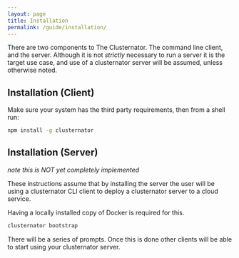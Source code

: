 ```yaml
---
layout: page
title: Installation
permalink: /guide/installation/
---
```


There are two components to The Clusternator.  The command line client, and the
server.  Although it is not _strictly_ necessary to run a server it is the
target use case, and use of a clusternator server will be assumed, unless 
otherwise noted.

## Installation (Client)

Make sure your system has the third party requirements, then from a shell run:

```bash
npm install -g clusternator
```

## Installation (Server)

_note this is *NOT* yet completely implemented_

These instructions assume that by installing the server the user will be using
a clusternator CLI client to deploy a clusternator server to a cloud service.

Having a locally installed copy of Docker is required for this.

```bash
clusternator bootstrap
```

There will be a series of prompts.  Once this is done other clients will be
able to start using your clusternator server.
